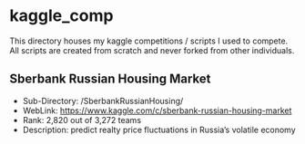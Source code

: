 # kaggle_comp
This directory houses my kaggle competitions / scripts I used to compete.  All scripts are created from scratch and never forked from other individuals. 


## Sberbank Russian Housing Market
- Sub-Directory: /SberbankRussianHousing/
- WebLink: https://www.kaggle.com/c/sberbank-russian-housing-market
- Rank: 2,820 out of 3,272 teams
- Description: predict realty price fluctuations in Russia’s volatile economy




